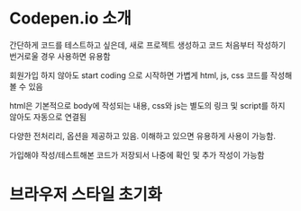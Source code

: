 # Codepen.io 소개

간단하게 코드를 테스트하고 싶은데, 새로 프로젝트 생성하고 코드 처음부터 작성하기 번거로울 경우 사용하면 유용함

회원가입 하지 않아도 start coding 으로 시작하면 가볍게 html, js, css 코드를 작성해볼 수 있음

html은 기본적으로 body에 작성되는 내용, css와 js는 별도의 링크 및 script를 하지 않아도 자동으로 연결됨

다양한 전처리리, 옵션을 제공하고 있음. 이해하고 있으면 유용하게 사용이 가능함.

가입해야 작성/테스트해본 코드가 저장되서 나중에 확인 및 추가 작성이 가능함


# 브라우저 스타일 초기화
